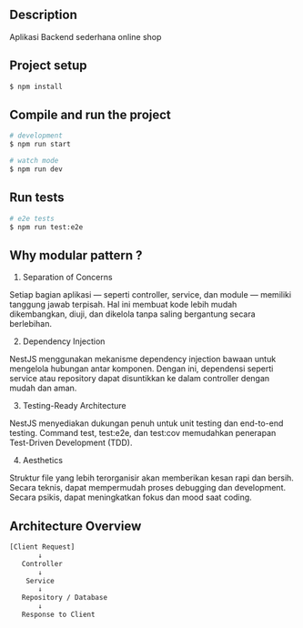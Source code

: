 ## Description

Aplikasi Backend sederhana online shop

## Project setup

```bash
$ npm install
```

## Compile and run the project

```bash
# development
$ npm run start

# watch mode
$ npm run dev
```

## Run tests

```bash
# e2e tests
$ npm run test:e2e

```

## Why modular pattern ? 
1. Separation of Concerns

Setiap bagian aplikasi — seperti controller, service, dan module — memiliki tanggung jawab terpisah.
Hal ini membuat kode lebih mudah dikembangkan, diuji, dan dikelola tanpa saling bergantung secara berlebihan.

2. Dependency Injection

NestJS menggunakan mekanisme dependency injection bawaan untuk mengelola hubungan antar komponen.
Dengan ini, dependensi seperti service atau repository dapat disuntikkan ke dalam controller dengan mudah dan aman.

3. Testing-Ready Architecture

NestJS menyediakan dukungan penuh untuk unit testing dan end-to-end testing.
Command test, test:e2e, dan test:cov memudahkan penerapan Test-Driven Development (TDD).

4. Aesthetics

Struktur file yang lebih terorganisir akan memberikan kesan rapi dan bersih. Secara teknis, dapat mempermudah proses debugging dan development. Secara psikis, dapat meningkatkan fokus dan mood saat coding.

## Architecture Overview
```bash
[Client Request]
       ↓
   Controller
       ↓
    Service
       ↓
   Repository / Database
       ↓
   Response to Client
```

